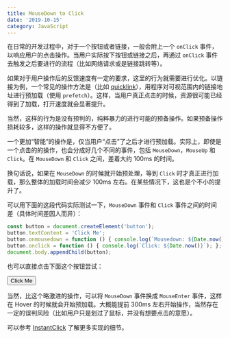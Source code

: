 ```yaml
---
title: MouseDown to Click
date: '2019-10-15'
category: JavaScript
---
```


在日常的开发过程中，对于一个按钮或者链接，一般会附上一个 `onClick` 事件，以响应用户的点击操作。当用户实际按下按钮或链接之后，再通过 `onClick` 事件去触发之后要进行的流程（比如网络请求或是链接跳转等）。

如果对于用户操作后的反馈速度有一定的要求，这里的行为就需要进行优化。以链接为例，一个常见的操作方法是（比如 [quicklink](https://github.com/GoogleChromeLabs/quicklink)），用程序对可视范围内的链接地址进行预加载（使用 `prefetch`）。这样，当用户真正点击的时候，资源很可能已经得到了加载，打开速度就会显著提升。

当然，这样的行为是没有预判的，纯粹暴力的进行可能的预备操作。如果预备操作损耗较多，这样的操作就显得不方便了。

一个更加“智能”的操作是，仅当用户“点击”了之后才进行预加载。实际上，即使是一个点击的的操作，也会分成好几个不同的事件，包括 `MouseDown`，`MouseUp` 和 `Click`。在 `MouseDown` 和 `Click` 之间，差着大约 100ms 的时间。

换句话说，如果在 `MouseDown` 的时候就开始预处理，等到 `Click` 时才真正进行加载，那么整体的加载时间会减少 100ms 左右。在某些情况下，这也是个不小的提升了。

可以用下面的这段代码实际测试一下，`MouseDown` 事件和 `Click` 事件之间的时间差（具体时间差因人而异）：

```javascript
const button = document.createElement('button');
button.textContent = 'Click Me';
button.onmousedown = function () { console.log(`Mousedown: ${Date.now()}`); };
button.onclick = function () { console.log(`Click: ${Date.now()}`); };
document.body.appendChild(button);
```

也可以直接点击下面这个按钮尝试：

<button onmousedown="window.__down=Date.now()" onclick="this.textContent='Took:'+(Date.now() - window.__down)+' ms'">
  Click Me
</button>
<p></p>

当然，比这个略激进的操作，可以将 `MouseDown` 事件换成 `MouseEnter` 事件，这样在 Hover 的时候就会开始预加载。大概能提前 300ms 左右开始操作，当然存在一定的误判风险（比如用户只是划过了鼠标，并没有想要点击的意愿）。

可以参考 [InstantClick](http://instantclick.io/) 了解更多实现的细节。
